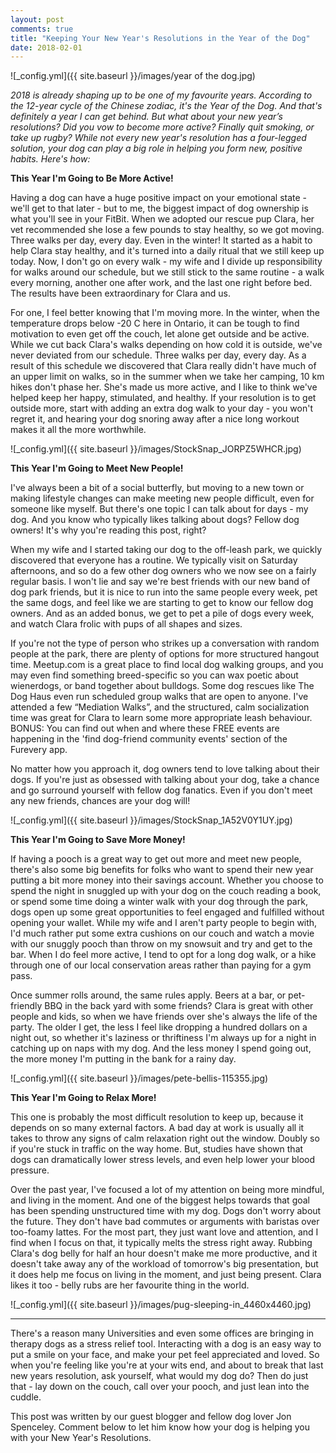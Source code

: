 ```yaml
---
layout: post
comments: true
title: "Keeping Your New Year's Resolutions in the Year of the Dog"
date: 2018-02-01
---
```

![_config.yml]({{ site.baseurl }}/images/year of the dog.jpg)

<i>2018 is already shaping up to be one of my favourite years. According to the 12-year cycle of the Chinese zodiac, it's the Year of the Dog. And that's definitely a year I can get behind. But what about your new year’s resolutions? Did you vow to become more active? Finally quit smoking, or take up rugby? While not every new year's resolution has a four-legged solution, your dog can play a big role in helping you form new, positive habits. Here's how:</i>

**This Year I'm Going to Be More Active!**

Having a dog can have a huge positive impact on your emotional state - we'll get to that later - but to me, the biggest impact of dog ownership is what you'll see in your FitBit. When we adopted our rescue pup Clara, her vet recommended she lose a few pounds to stay healthy, so we got moving. Three walks per day, every day. Even in the winter! It started as a habit to help Clara stay healthy, and it's turned into a daily ritual that we still keep up today. Now, I don't go on every walk - my wife and I divide up responsibility for walks around our schedule, but we still stick to the same routine - a walk every morning, another one after work, and the last one right before bed. The results have been extraordinary for Clara and us.

For one, I feel better knowing that I'm moving more. In the winter, when the temperature drops below -20 C here in Ontario, it can be tough to find motivation to even get off the couch, let alone get outside and be active. While we cut back Clara's walks depending on how cold it is outside, we've never deviated from our schedule. Three walks per day, every day. As a result of this schedule we discovered that Clara really didn't have much of an upper limit on walks, so in the summer when we take her camping, 10 km hikes don't phase her. She's made us more active, and I like to think we've helped keep her happy, stimulated, and healthy. If your resolution is to get outside more, start with adding an extra dog walk to your day - you won't regret it, and hearing your dog snoring away after a nice long workout makes it all the more worthwhile.

![_config.yml]({{ site.baseurl }}/images/StockSnap_JORPZ5WHCR.jpg)

**This Year I'm Going to Meet New People!**

I've always been a bit of a social butterfly, but moving to a new town or making lifestyle changes can make meeting new people difficult, even for someone like myself. But there's one topic I can talk about for days - my dog. And you know who typically likes talking about dogs? Fellow dog owners! It's why you're reading this post, right?

When my wife and I started taking our dog to the off-leash park, we quickly discovered that everyone has a routine. We typically visit on Saturday afternoons, and so do a few other dog owners who we now see on a fairly regular basis. I won't lie and say we're best friends with our new band of dog park friends, but it is nice to run into the same people every week, pet the same dogs, and feel like we are starting to get to know our fellow dog owners. And as an added bonus, we get to pet a pile of dogs every week, and watch Clara frolic with pups of all shapes and sizes.

If you're not the type of person who strikes up a conversation with random people at the park, there are plenty of options for more structured hangout time. Meetup.com is a great place to find local dog walking groups, and you may even find something breed-specific so you can wax poetic about wienerdogs, or band together about bulldogs. Some dog rescues like The Dog Haus even run scheduled group walks that are open to anyone. I've attended a few “Mediation Walks”, and the structured, calm socialization time was great for Clara to learn some more appropriate leash behaviour. BONUS: You can find out when and where these FREE events are happening in the 'find dog-friend community events' section of the Furevery app. 

No matter how you approach it, dog owners tend to love talking about their dogs. If you're just as obsessed with talking about your dog, take a chance and go surround yourself with fellow dog fanatics. Even if you don't meet any new friends, chances are your dog will!

![_config.yml]({{ site.baseurl }}/images/StockSnap_1A52V0Y1UY.jpg)

**This Year I'm Going to Save More Money!**

If having a pooch is a great way to get out more and meet new people, there's also some big benefits for folks who want to spend their new year putting a bit more money into their savings account. Whether you choose to spend the night in snuggled up with your dog on the couch reading a book, or spend some time doing a winter walk with your dog through the park, dogs open up some great opportunities to feel engaged and fulfilled without opening your wallet. While my wife and I aren't party people to begin with, I'd much rather put some extra cushions on our couch and watch a movie with our snuggly pooch than throw on my snowsuit and try and get to the bar. When I do feel more active, I tend to opt for a long dog walk, or a hike through one of our local conservation areas rather than paying for a gym pass. 

Once summer rolls around, the same rules apply. Beers at a bar, or pet-friendly BBQ in the back yard with some friends? Clara is great with other people and kids, so when we have friends over she's always the life of the party. The older I get, the less I feel like dropping a hundred dollars on a night out, so whether it's laziness or thriftiness I'm always up for a night in catching up on naps with my dog. And the less money I spend going out, the more money I'm putting in the bank for a rainy day.

![_config.yml]({{ site.baseurl }}/images/pete-bellis-115355.jpg)

**This Year I'm Going to Relax More!**

This one is probably the most difficult resolution to keep up, because it depends on so many external factors. A bad day at work is usually all it takes to throw any signs of calm relaxation right out the window. Doubly so if you're stuck in traffic on the way home. But, studies have shown that dogs can dramatically lower stress levels, and even help lower your blood pressure.

Over the past year, I've focused a lot of my attention on being more mindful, and living in the moment. And one of the biggest helps towards that goal has been spending unstructured time with my dog. Dogs don't worry about the future. They don't have bad commutes or arguments with baristas over too-foamy lattes. For the most part, they just want love and attention, and I find when I focus on that, it typically melts the stress right away. Rubbing Clara's dog belly for half an hour doesn't make me more productive, and it doesn't take away any of the workload of tomorrow's big presentation, but it does help me focus on living in the moment, and just being present. Clara likes it too - belly rubs are her favourite thing in the world.

![_config.yml]({{ site.baseurl }}/images/pug-sleeping-in_4460x4460.jpg)

<hr>

There's a reason many Universities and even some offices are bringing in therapy dogs as a stress relief tool. Interacting with a dog is an easy way to put a smile on your face, and make your pet feel appreciated and loved. So when you're feeling like you're at your wits end, and about to break that last new years resolution, ask yourself, what would my dog do? Then do just that - lay down on the couch, call over your pooch, and just lean into the cuddle. 

This post was written by our guest blogger and fellow dog lover Jon Spenceley. Comment below to let him know how your dog is helping you with your New Year's Resolutions. 
